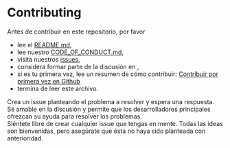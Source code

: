 # Contributing

Antes de contribuir en este repositorio, por favor
 * lee el [README.md](https://github.com/lottielabs/standar-labels/blob/main/README.md),
 * lee nuestro [CODE_OF_CONDUCT.md](https://github.com/lottielabs/standar-labels/blob/main/CODE_OF_CONDUCT.md),
 * visita nuestros [issues](https://github.com/lottielabs/standar-labels/issues),
 * considera formar parte de la discusión en [](),
 * si es tu primera vez, lee un resumen de cómo contribuir: [Contribuir por primera vez en Github](https://gist.github.com/EnzoDiazDev/31e73d0573142d0573eb58d69a5158fd)
 * termina de leer este archivo. 

Crea un issue planteando el problema a resolver y espera una respuesta. </br>
Sé amable en la discusión y permite que los desarrolladores principales ofrezcan su ayuda para resolver los problemas.</br>
Siéntete libre de crear cualquier issue que tengas en mente. Todas las ideas son bienvenidas, pero asegúrate que ésta no haya sido planteada con anterioridad. 